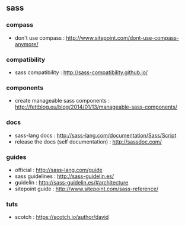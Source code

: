 ## sass

### compass
- don't use compass : http://www.sitepoint.com/dont-use-compass-anymore/

### compatibility
- sass compatibility : http://sass-compatibility.github.io/

### components
- create manageable sass components : http://fettblog.eu/blog/2014/01/13/manageable-sass-components/

### docs
- sass-lang docs : http://sass-lang.com/documentation/Sass/Script
- release the docs (self documentation) : http://sassdoc.com/

### guides
- official : http://sass-lang.com/guide
- sass guidelines : http://sass-guidelin.es/
- guidelin : http://sass-guidelin.es/#architecture
- sitepoint guide : http://www.sitepoint.com/sass-reference/

### tuts
- scotch : https://scotch.io/author/david
